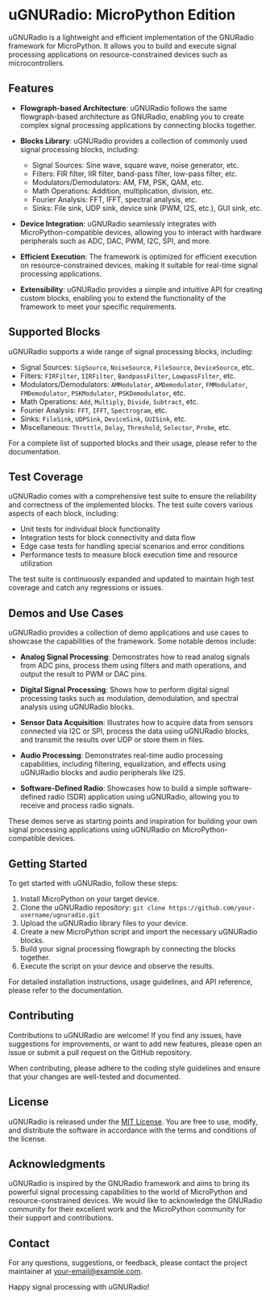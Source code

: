 # uGNURadio: MicroPython Edition

uGNURadio is a lightweight and efficient implementation of the GNURadio framework for MicroPython. It allows you to build and execute signal processing applications on resource-constrained devices such as microcontrollers.

## Features

- **Flowgraph-based Architecture**: uGNURadio follows the same flowgraph-based architecture as GNURadio, enabling you to create complex signal processing applications by connecting blocks together.

- **Blocks Library**: uGNURadio provides a collection of commonly used signal processing blocks, including:
  - Signal Sources: Sine wave, square wave, noise generator, etc.
  - Filters: FIR filter, IIR filter, band-pass filter, low-pass filter, etc.
  - Modulators/Demodulators: AM, FM, PSK, QAM, etc.
  - Math Operations: Addition, multiplication, division, etc.
  - Fourier Analysis: FFT, IFFT, spectral analysis, etc.
  - Sinks: File sink, UDP sink, device sink (PWM, I2S, etc.), GUI sink, etc.

- **Device Integration**: uGNURadio seamlessly integrates with MicroPython-compatible devices, allowing you to interact with hardware peripherals such as ADC, DAC, PWM, I2C, SPI, and more.

- **Efficient Execution**: The framework is optimized for efficient execution on resource-constrained devices, making it suitable for real-time signal processing applications.

- **Extensibility**: uGNURadio provides a simple and intuitive API for creating custom blocks, enabling you to extend the functionality of the framework to meet your specific requirements.

## Supported Blocks

uGNURadio supports a wide range of signal processing blocks, including:

- Signal Sources: `SigSource`, `NoiseSource`, `FileSource`, `DeviceSource`, etc.
- Filters: `FIRFilter`, `IIRFilter`, `BandpassFilter`, `LowpassFilter`, etc.
- Modulators/Demodulators: `AMModulator`, `AMDemodulator`, `FMModulator`, `FMDemodulator`, `PSKModulator`, `PSKDemodulator`, etc.
- Math Operations: `Add`, `Multiply`, `Divide`, `Subtract`, etc.
- Fourier Analysis: `FFT`, `IFFT`, `Spectrogram`, etc.
- Sinks: `FileSink`, `UDPSink`, `DeviceSink`, `GUISink`, etc.
- Miscellaneous: `Throttle`, `Delay`, `Threshold`, `Selector`, `Probe`, etc.

For a complete list of supported blocks and their usage, please refer to the documentation.

## Test Coverage

uGNURadio comes with a comprehensive test suite to ensure the reliability and correctness of the implemented blocks. The test suite covers various aspects of each block, including:

- Unit tests for individual block functionality
- Integration tests for block connectivity and data flow
- Edge case tests for handling special scenarios and error conditions
- Performance tests to measure block execution time and resource utilization

The test suite is continuously expanded and updated to maintain high test coverage and catch any regressions or issues.

## Demos and Use Cases

uGNURadio provides a collection of demo applications and use cases to showcase the capabilities of the framework. Some notable demos include:

- **Analog Signal Processing**: Demonstrates how to read analog signals from ADC pins, process them using filters and math operations, and output the result to PWM or DAC pins.

- **Digital Signal Processing**: Shows how to perform digital signal processing tasks such as modulation, demodulation, and spectral analysis using uGNURadio blocks.

- **Sensor Data Acquisition**: Illustrates how to acquire data from sensors connected via I2C or SPI, process the data using uGNURadio blocks, and transmit the results over UDP or store them in files.

- **Audio Processing**: Demonstrates real-time audio processing capabilities, including filtering, equalization, and effects using uGNURadio blocks and audio peripherals like I2S.

- **Software-Defined Radio**: Showcases how to build a simple software-defined radio (SDR) application using uGNURadio, allowing you to receive and process radio signals.

These demos serve as starting points and inspiration for building your own signal processing applications using uGNURadio on MicroPython-compatible devices.

## Getting Started

To get started with uGNURadio, follow these steps:

1. Install MicroPython on your target device.
2. Clone the uGNURadio repository: `git clone https://github.com/your-username/ugnuradio.git`
3. Upload the uGNURadio library files to your device.
4. Create a new MicroPython script and import the necessary uGNURadio blocks.
5. Build your signal processing flowgraph by connecting the blocks together.
6. Execute the script on your device and observe the results.

For detailed installation instructions, usage guidelines, and API reference, please refer to the documentation.

## Contributing

Contributions to uGNURadio are welcome! If you find any issues, have suggestions for improvements, or want to add new features, please open an issue or submit a pull request on the GitHub repository.

When contributing, please adhere to the coding style guidelines and ensure that your changes are well-tested and documented.

## License

uGNURadio is released under the [MIT License](LICENSE). You are free to use, modify, and distribute the software in accordance with the terms and conditions of the license.

## Acknowledgments

uGNURadio is inspired by the GNURadio framework and aims to bring its powerful signal processing capabilities to the world of MicroPython and resource-constrained devices. We would like to acknowledge the GNURadio community for their excellent work and the MicroPython community for their support and contributions.

## Contact

For any questions, suggestions, or feedback, please contact the project maintainer at [your-email@example.com](mailto:your-email@example.com).

Happy signal processing with uGNURadio!